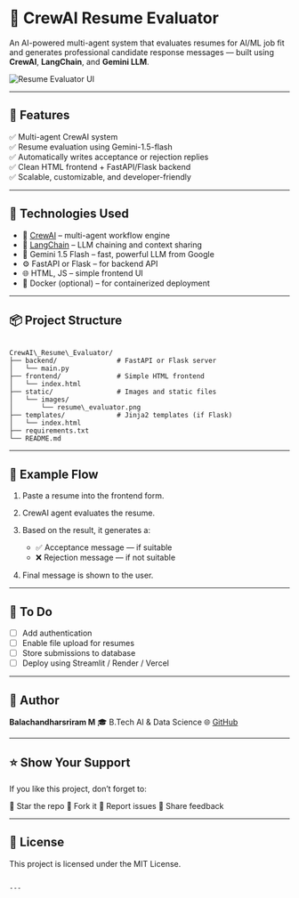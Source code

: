 # 🤖 CrewAI Resume Evaluator

An AI-powered multi-agent system that evaluates resumes for AI/ML job fit and generates professional candidate response messages — built using **CrewAI**, **LangChain**, and **Gemini LLM**.

![Resume Evaluator UI](static/images/resume_evaluator.png)

---

## 🚀 Features

✅ Multi-agent CrewAI system  
✅ Resume evaluation using Gemini-1.5-flash  
✅ Automatically writes acceptance or rejection replies  
✅ Clean HTML frontend + FastAPI/Flask backend  
✅ Scalable, customizable, and developer-friendly  

---

## 🧠 Technologies Used

- 🧠 [CrewAI](https://github.com/joaomdmoura/crewai) – multi-agent workflow engine  
- 🔗 [LangChain](https://www.langchain.com/) – LLM chaining and context sharing  
- 🤖 Gemini 1.5 Flash – fast, powerful LLM from Google  
- ⚙️ FastAPI or Flask – for backend API  
- 🌐 HTML, JS – simple frontend UI  
- 🐳 Docker (optional) – for containerized deployment  

---

## 📦 Project Structure

```

CrewAI\_Resume\_Evaluator/
├── backend/               # FastAPI or Flask server
│   └── main.py
├── frontend/              # Simple HTML frontend
│   └── index.html
├── static/                # Images and static files
│   └── images/
│       └── resume\_evaluator.png
├── templates/             # Jinja2 templates (if Flask)
│   └── index.html
├── requirements.txt
└── README.md

````

---

## 🧪 Example Flow

1. Paste a resume into the frontend form.
2. CrewAI agent evaluates the resume.
3. Based on the result, it generates a:

   * ✅ Acceptance message — if suitable
   * ❌ Rejection message — if not suitable
4. Final message is shown to the user.

---

## 📌 To Do

* [ ] Add authentication
* [ ] Enable file upload for resumes
* [ ] Store submissions to database
* [ ] Deploy using Streamlit / Render / Vercel

---

## 🙌 Author

**Balachandharsriram M**
🎓 B.Tech AI & Data Science
🌐 [GitHub](https://github.com/balachandharsriram)

---

## ⭐ Show Your Support

If you like this project, don’t forget to:

🌟 Star the repo
🍴 Fork it
🐛 Report issues
💬 Share feedback

---

## 📄 License

This project is licensed under the MIT License.

```

---
